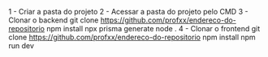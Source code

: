 1 - Criar a pasta do projeto
2 - Acessar a pasta do projeto pelo CMD
3 - Clonar o backend
    git clone https://github.com/profxx/endereco-do-repositorio
    npm install
    npx prisma generate
    node .
4 - Clonar o frontend
    git clone https://github.com/profxx/endereco-do-repositorio
    npm install
    npm run dev